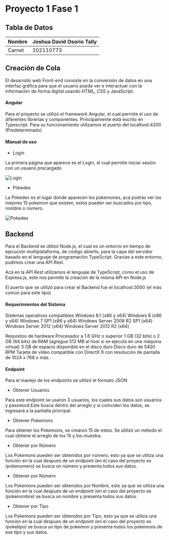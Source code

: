 # Proyecto 1 Fase 1
## Tabla de Datos
| Nombre | Joshua David Osorio Tally |
| ------ | ------ |
| Carnet | 202110773 |

## Creación de Cola
El desarrollo web Front-end consiste en la conversión de datos en una interfaz gráfica para que el usuario pueda ver e interactuar con la información de forma digital usando HTML, CSS y JavaScript.
#### Angular
Para el proyecto se utilizó el framework Angular, el cual permite el uso de diferentes librerías y componentes. Principalmente está escrito en Typescript. Para su funcionamiento utilizamos el puerto del localhost:4200 (Predeterminado)

#### Manual de uso

- Login

La primera página que aparece es el Login, el cual permite iniciar sesión con un usuario precargado 

![Login](https://user-images.githubusercontent.com/98793837/164951490-8bb44082-803d-4bfc-a2bc-448f9cc943e3.png)


- Pókedex

La Pókedex es el lugar donde aparecen los pokemones, acá podrás ver los mejores 15 pokemon que existen, estos pueden ser buscados por tipo, nombre o número.

![Pokedex](https://user-images.githubusercontent.com/98793837/164951530-076bd1e7-7512-4b97-aa9c-b9cf21d178d9.png)


## Backend
Para el Backend se utilizó Node.js, el cual es  un entorno en tiempo de ejecución multiplataforma, de código abierto, para la capa del servidor basado en el lenguaje de programación TypeScript. Gracias a este entorno, pudimos crear una API Rest.

Acá en la API Rest utilizamos el lenguaje de TypeScript, como el uso de Express.js, este nos permite la creación de la misma API en Node.js

El puerto que se utilizó para crear el Backend fue el localhost:3000 (el más común para este tipo)
#### Requerimientos del Sistema
Sistemas operativos compatibles
Windows 8.1 (x86 y x64)
Windows 8 (x86 y x64)
Windows 7 SP1 (x86 y x64)
Windows Server 2008 R2 SP1 (x64)
Windows Server 2012 (x64)
Windows Server 2012 R2 (x64)

Requisitos de hardware
Procesador a 1.6 GHz o superior
1 GB (32 bits) o 2 GB (64 bits) de RAM (agregue 512 MB al host si se ejecuta en una máquina virtual)
3 GB de espacio disponible en el disco duro
Disco duro de 5400 RPM
Tarjeta de vídeo compatible con DirectX 9 con resolución de pantalla de 1024 x 768 o más.


#### Endpoint
Para el manejo de los endpoints se utilizó el formato JSON
- Obtener Usuarios

Para este endpoint se usaron 3 usuarios, los cuales sus datos son usuarios y password.Este busca dentro del arreglo y si coinciden los datos, se ingresará a la pantalla principal.
- Obtener Pokemons

Para obtener los Pokemons, se crearon 15 de estos. Se utilizó un método el cual obtiene el arreglo de los 15 y los muestra. 
- Obtener por Número

Los Pokemons pueden ser obtenidos por número, esto ya que se utiliza una función en la cual despues de un endpoint (en el caso del proyecto es /pokenumero) se busca un número y presenta todos sus datos.
- Obtener por Número

Los Pokemons pueden ser obtenidos por Nombre, esto ya que se utiliza una función en la cual despues de un endpoint (en el caso del proyecto es /pokenombre) se busca un nombre y presenta todos sus datos.
- Obtener por Tipo

Los Pokemons pueden ser obtenidos por Tipo, esto ya que se utiliza una función en la cual despues de un endpoint (en el caso del proyecto es /poketipo) se busca un tipo de pokemon y presenta todos los pokemons de ese tipo y sus datos.
